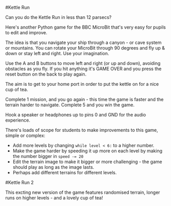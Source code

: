 #Kettle Run

Can you do the Kettle Run in less than 12 parsecs?

Here's another Python game for the BBC MicroBit that's very easy for pupils to edit and improve.

The idea is that you navigate your ship through a canyon - or cave system or mountains. You can rotate your MicroBit through 90 degrees and fly up &amp; down or stay left and right. Use your imagination.

Use the A and B buttons to move left and right (or up and down), avoiding obstacles as you fly. If you hit anything it's GAME OVER and you press the reset button on the back to play again.

The aim is to get to your home port in order to put the kettle on for a nice cup of tea.

Complete 1 mission, and you go again - this time the game is faster and the terrain harder to navigate. Complete 5 and you win the game.

Hook a speaker or headphones up to pins 0 and GND for the audio experience.

There's loads of scope for students to make improvements to this game, simple or complex:
<ul>
	<li>Add more levels by changing <code>while level &lt; 6:</code> to a higher number.</li>
	<li>Make the game harder by speeding it up more on each level by making the number bigger in <code>speed -= 20</code></li>
	<li>Edit the terrain image to make it bigger or more challenging - the game should play as long as the image lasts.</li>
	<li>Perhaps add different terrains for different levels.</li>
</ul>

#Kettle Run 2

This excting new version of the game features randomised terrain, longer runs on higher levels - and a lovely cup of tea!

